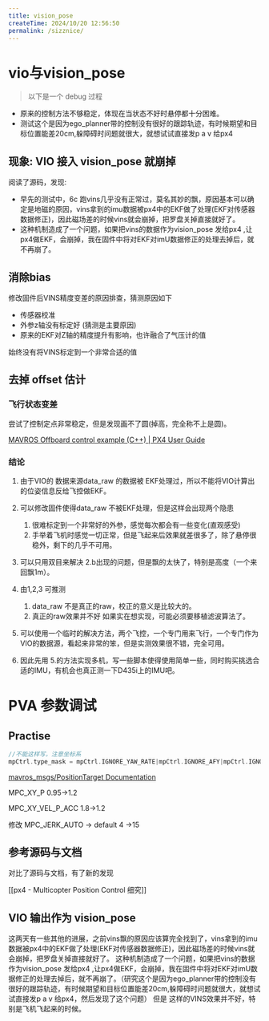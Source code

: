 ```yaml
---
title: vision_pose
createTime: 2024/10/20 12:56:50
permalink: /sizznice/
---
```




# vio与vision_pose

> 以下是一个 debug 过程

- 原来的控制方法不够稳定，体现在当状态不好时悬停都十分困难。
- 测试这个是因为ego_planner带的控制没有很好的跟踪轨迹，有时候期望和目标位置能差20cm,躲障碍时问题就很大，就想试试直接发p a v 给px4

## **现象**: VIO 接入 vision_pose 就崩掉

阅读了源码，发现:

- 早先的测试中，6c 跑vins几乎没有正常过，莫名其妙的飘，原因基本可以确定是地磁的原因，vins拿到的imu数据被px4中的EKF做了处理(EKF对传感器数据修正)，因此磁场差的时候vins就会崩掉，把罗盘关掉直接就好了。
- 这种机制造成了一个问题，如果把vins的数据作为vision_pose 发给px4 ,让px4做EKF，会崩掉，我在固件中将对EKF对imU数据修正的处理去掉后，就不再崩了。

## 消除bias 

修改固件后VINS精度变差的原因排查，猜测原因如下

- 传感器校准
- 外参z轴没有标定好 (猜测是主要原因)
- 原来的EKF对Z轴的精度提升有影响，也许融合了气压计的值

始终没有将VINS标定到一个非常合适的值

## 去掉 offset 估计

### 飞行状态变差

尝试了控制定点非常稳定，但是发现画不了圆(掉高，完全称不上是圆)。

[MAVROS Offboard control example (C++) | PX4 User Guide](https://docs.px4.io/main/en/ros/mavros_offboard_cpp.html)

### 结论

1. 由于VIO的 数据来源data_raw 的数据被 EKF处理过，所以不能将VIO计算出的位姿信息反给飞控做EKF。
2. 可以修改固件使得data_raw 不被EKF处理，但是这样会出现两个隐患
    1. 很难标定到一个非常好的外参，感觉每次都会有一些变化(直观感受)
    2. 手举着飞机时感觉一切正常，但是飞起来后效果就差很多了，除了悬停很稳外，剩下的几乎不可用。
3. 可以只用双目来解决 2.b出现的问题，但是飘的太快了，特别是高度（一个来回飘1m）。
    
4. 由1,2,3 可推测
    1) data_raw 不是真正的raw，校正的意义是比较大的。
    2) 真正的raw效果并不好
    如果实在想实现，可能必须要移植滤波算法了。
5. 可以使用一个临时的解决方法，两个飞控，一个专门用来飞行，一个专门作为VIO的数据源，看起来非常的笨，但是实测效果很不错，完全可用。
    
6. 因此先用 5.的方法实现多机，写一些脚本使得使用简单一些，同时购买挑选合适的IMU，有机会也真正测一下D435i上的IMU吧。


# PVA 参数调试
## Practise
```cpp
//不能这样写，注意坐标系
mpCtrl.type_mask = mpCtrl.IGNORE_YAW_RATE|mpCtrl.IGNORE_AFY|mpCtrl.IGNORE_VY;

```
[mavros_msgs/PositionTarget Documentation](http://docs.ros.org/en/api/mavros_msgs/html/msg/PositionTarget.html)

MPC_XY_P 0.95→1.2

MPC_XY_VEL_P_ACC 1.8→1.2

修改 MPC_JERK_AUTO -> default 4 ->15

## 参考源码与文档
对比了源码与文档，有了新的发现

[[px4 - Multicopter Position Control 细究]]


## VIO 输出作为 vision_pose

这两天有一些其他的进展，之前vins飘的原因应该算完全找到了，vins拿到的imu数据被px4中的EKF做了处理(EKF对传感器数据修正)，因此磁场差的时候vins就会崩掉，把罗盘关掉直接就好了。 这种机制造成了一个问题，如果把vins的数据作为vision_pose 发给px4 ,让px4做EKF，会崩掉，我在固件中将对EKF对imU数据修正的处理去掉后，就不再崩了。（研究这个是因为ego_planner带的控制没有很好的跟踪轨迹，有时候期望和目标位置能差20cm,躲障碍时问题就很大，就想试试直接发p a v 给px4，然后发现了这个问题）
但是 这样的VINS效果并不好，特别是飞机飞起来的时候。


